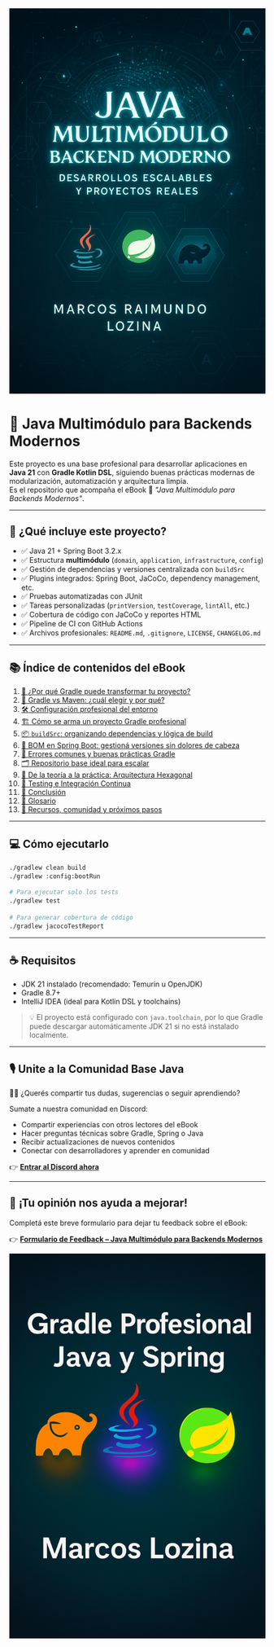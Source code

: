 <img src="es/images/portada2.png" alt="Portada del eBook" width="600"/>

# 📘 Java Multimódulo para Backends Modernos

Este proyecto es una base profesional para desarrollar aplicaciones en **Java 21** con **Gradle Kotlin DSL**, siguiendo buenas prácticas modernas de modularización, automatización y arquitectura limpia.  
Es el repositorio que acompaña el eBook 📗 *"Java Multimódulo para Backends Modernos"*.

---

## 🚀 ¿Qué incluye este proyecto?

- ✅ Java 21 + Spring Boot 3.2.x
- ✅ Estructura **multimódulo** (`domain`, `application`, `infrastructure`, `config`)
- ✅ Gestión de dependencias y versiones centralizada con `buildSrc`
- ✅ Plugins integrados: Spring Boot, JaCoCo, dependency management, etc.
- ✅ Pruebas automatizadas con JUnit
- ✅ Tareas personalizadas (`printVersion`, `testCoverage`, `lintAll`, etc.)
- ✅ Cobertura de código con JaCoCo y reportes HTML
- ✅ Pipeline de CI con GitHub Actions
- ✅ Archivos profesionales: `README.md`, `.gitignore`, `LICENSE`, `CHANGELOG.md`

---

## 📚 Índice de contenidos del eBook

1. [🚀 ¿Por qué Gradle puede transformar tu proyecto?](es/01-introduccion-gradle.md)
2. [🤔 Gradle vs Maven: ¿cuál elegir y por qué?](02-gradle-vs-maven.md)
3. [🛠️ Configuración profesional del entorno](es/03-configuracion-entorno.md)
4. [🏗️ Cómo se arma un proyecto Gradle profesional](es/04-estructura-proyecto.md)
5. [📦 `buildSrc`: organizando dependencias y lógica de build](es/05-buildSrc-dependencias.md)
6. [📌 BOM en Spring Boot: gestioná versiones sin dolores de cabeza](es/06-spring-boot-boms.md)
7. [🧠 Errores comunes y buenas prácticas Gradle](es/07-buenas-practicas.md)
8. [🗂️ Repositorio base ideal para escalar](es/08-repositorio-base.md)
9. [🔄 De la teoría a la práctica: Arquitectura Hexagonal](es/09-arquitectura-hexagonal.md)
10. [🧪 Testing e Integración Continua](es/10-ci-testing-integracion.md)
11. [🏁 Conclusión](es/11-conclusion.md)
12. [📘 Glosario](es/glosario.md)
13. [🤝 Recursos, comunidad y próximos pasos](es/12-recursos-y-comunidad.md)

---

## 💻 Cómo ejecutarlo

```bash
./gradlew clean build
./gradlew :config:bootRun
```

```bash
# Para ejecutar solo los tests
./gradlew test

# Para generar cobertura de código
./gradlew jacocoTestReport
```

---

## ☕ Requisitos

- JDK 21 instalado (recomendado: Temurin u OpenJDK)
- Gradle 8.7+
- IntelliJ IDEA (ideal para Kotlin DSL y toolchains)

> 💡 El proyecto está configurado con `java.toolchain`, por lo que Gradle puede descargar automáticamente JDK 21 si no está instalado localmente.

---

## 🎙️ Unite a la Comunidad Base Java

🧑‍💻 ¿Querés compartir tus dudas, sugerencias o seguir aprendiendo?

Sumate a nuestra comunidad en Discord:

- Compartir experiencias con otros lectores del eBook
- Hacer preguntas técnicas sobre Gradle, Spring o Java
- Recibir actualizaciones de nuevos contenidos
- Conectar con desarrolladores y aprender en comunidad

👉 **[Entrar al Discord ahora](https://discord.gg/E6ym8JUx)**

---

## 🧠 ¡Tu opinión nos ayuda a mejorar!

Completá este breve formulario para dejar tu feedback sobre el eBook:

👉 **[Formulario de Feedback – Java Multimódulo para Backends Modernos](https://forms.gle/2JT8CqevhfwvwciZA)**

<img src="es/images/portada.png" alt="Portada del eBook" width="600"/>